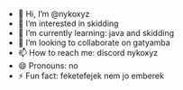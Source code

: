- 👋 Hi, I’m @nykoxyz
- 👀 I’m interested in skidding
- 🌱 I’m currently learning: java and skidding
- 💞️ I’m looking to collaborate on gatyamba
- 📫 How to reach me: discord nykoxyz
- 😄 Pronouns: no
- ⚡ Fun fact: feketefejek nem jo emberek

<!---
nykoxyz/nykoxyz is a ✨ special ✨ repository because its `README.md` (this file) appears on your GitHub profile.
You can click the Preview link to take a look at your changes.
--->
